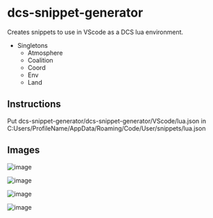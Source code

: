 # dcs-snippet-generator
Creates snippets to use in VScode as a DCS lua environment. 

- Singletons
  - Atmosphere
  - Coalition
  - Coord
  - Env
  - Land

## Instructions
Put dcs-snippet-generator/dcs-snippet-generator/VScode/lua.json in C:Users/ProfileName/AppData/Roaming/Code/User/snippets/lua.json


  
## Images
  ![image](https://user-images.githubusercontent.com/15984377/152653461-05af9ad0-12fa-4af3-b0cc-96787f29afb5.png)

  ![image](https://user-images.githubusercontent.com/15984377/152653539-0b6d0b2a-2eb6-4f10-b0ed-32a1d53aeb76.png)
  
![image](https://user-images.githubusercontent.com/15984377/152653548-12a10fa4-1fec-4274-809f-8268a1a05a40.png)

![image](https://user-images.githubusercontent.com/15984377/152655518-c9bb711b-8c99-40c6-89c8-776ae31ba619.png)
